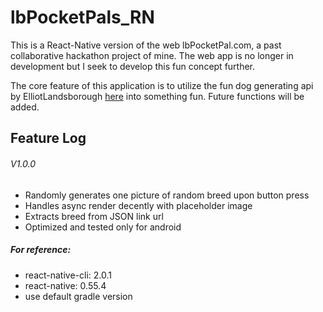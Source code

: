 # lbPocketPals_RN

This is a React-Native version of the web lbPocketPal.com, a past collaborative hackathon project of mine. The web app is no longer in development but I seek to develop this fun concept further.

The core feature of this application is to utilize the fun dog generating api by ElliotLandsborough [here](https://github.com/ElliottLandsborough/dog-ceo-api) into something fun. Future functions will be added.

## Feature Log
###### V1.0.0
* Randomly generates one picture of random breed upon button press
* Handles async render decently with placeholder image
* Extracts breed from JSON link url
* Optimized and tested only for android

##### For reference:
* react-native-cli: 2.0.1
* react-native: 0.55.4
* use default gradle version
